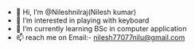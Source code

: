 - 👋 Hi, I’m @Nileshnilraj(Nilesh kumar)
- 👀 I’m interested in playing with keyboard 
- 🌱 I’m currently learning BSc in computer application
- 📫 reach me on Email:- nilesh77077nilu@gmail.com

<!---
Nileshnilraj/Nileshnilraj is a ✨ special ✨ repository because its `README.md` (this file) appears on your GitHub profile.
You can click the Preview link to take a look at your changes.
--->
